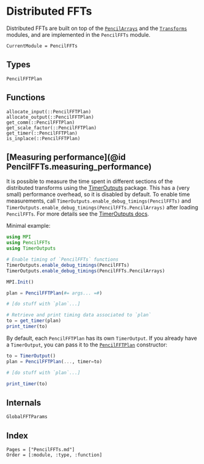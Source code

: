 # Distributed FFTs

Distributed FFTs are built on top of the [`PencilArrays`](@ref) and the
[`Transforms`](@ref) modules, and are implemented in the `PencilFFTs` module.

```@meta
CurrentModule = PencilFFTs
```

## Types

```@docs
PencilFFTPlan
```

## Functions

```@docs
allocate_input(::PencilFFTPlan)
allocate_output(::PencilFFTPlan)
get_comm(::PencilFFTPlan)
get_scale_factor(::PencilFFTPlan)
get_timer(::PencilFFTPlan)
is_inplace(::PencilFFTPlan)
```

## [Measuring performance](@id PencilFFTs.measuring_performance)

It is possible to measure the time spent in different sections of the
distributed transforms using the
[TimerOutputs](https://github.com/KristofferC/TimerOutputs.jl) package. This has
a (very small) performance overhead, so it is disabled by default. To enable
time measurements, call `TimerOutputs.enable_debug_timings(PencilFFTs)` and
`TimerOutputs.enable_debug_timings(PencilFFTs.PencilArrays)` after loading
`PencilFFTs`. For more details see the [TimerOutputs
docs](https://github.com/KristofferC/TimerOutputs.jl#overhead).

Minimal example:

```julia
using MPI
using PencilFFTs
using TimerOutputs

# Enable timing of `PencilFFTs` functions
TimerOutputs.enable_debug_timings(PencilFFTs)
TimerOutputs.enable_debug_timings(PencilFFTs.PencilArrays)

MPI.Init()

plan = PencilFFTPlan(#= args... =#)

# [do stuff with `plan`...]

# Retrieve and print timing data associated to `plan`
to = get_timer(plan)
print_timer(to)
```

By default, each `PencilFFTPlan` has its own `TimerOutput`. If you already have a `TimerOutput`, you can pass it to the [`PencilFFTPlan`](@ref) constructor:

```julia
to = TimerOutput()
plan = PencilFFTPlan(..., timer=to)

# [do stuff with `plan`...]

print_timer(to)
```

## Internals

```@docs
GlobalFFTParams
```

## Index

```@index
Pages = ["PencilFFTs.md"]
Order = [:module, :type, :function]
```
